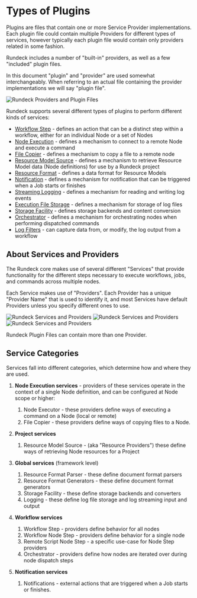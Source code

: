 # Types of Plugins

Plugins are files that contain one or more Service Provider implementations. Each
plugin file could contain multiple Providers for different types of services,
however typically each plugin file would contain only providers related in some
fashion.

Rundeck includes a number of "built-in" providers, as well as a few
"included" plugin files.

In this document "plugin" and "provider" are used somewhat interchangeably. When
referring to an actual file containing the provider implementations we will say
"plugin file".

![Rundeck Providers and Plugin Files](~@assets/img/fig1102.png)

Rundeck supports several different types of plugins to perform different kinds
of services:

- [Workflow Step](/manual/job-plugins.md#workflow-steps) - defines an action that can be a distinct step within a workflow, either for an individual Node or a set of Nodes
- [Node Execution](/administration/projects/node-execution/index.md) - defines a mechanism to connect to a remote Node and execute a command
- [File Copier](/administration/projects/node-execution/index.md) - defines a mechanism to copy a file to a remote node
- [Resource Model Source](/administration/projects/resource-model-sources/index.md) - defines a mechanism to retrieve Resource Model data (Node definitions) for use by a Rundeck project
- [Resource Format](/developer/03-model-source-format-parser-generator-plugins.md) - defines a data format for Resource Models
- [Notification](/manual/job-plugins.md#notifications) - defines a mechanism for notification that can be triggered when a Job starts or finishes
- [Streaming Logging](/administration/maintenance/logs.md#streaming-log-plugins) - defines a mechanism for reading and writing log events
- [Execution File Storage](/administration/maintenance/logs.md#execution-file-storage) - defines a mechanism for storage of log files
- [Storage Facility](/administration/configuration/storage-facility.md) - defines storage backends and content conversion
- [Orchestrator](/manual/job-plugins.md#node-orchestrator) - defines a mechanism for orchestrating nodes when performing dispatched commands
- [Log Filters](/manual/job-plugins.md#log-filters) - can capture data from, or modify, the log output from a workflow

## About Services and Providers

The Rundeck core makes use of several different "Services" that provide
functionality for the different steps necessary to execute workflows, jobs,
and commands across multiple nodes.

Each Service makes use of "Providers". Each Provider has a unique "Provider Name"
that is used to identify it, and most Services have default Providers unless
you specify different ones to use.

![Rundeck Services and Providers](~@assets/img/fig1101.png)
![Rundeck Services and Providers](~@assets/img/fig1101_2.png)
![Rundeck Services and Providers](~@assets/img/fig1101_3.png)

Rundeck Plugin Files can contain more than one Provider.

## Service Categories

Services fall into different categories, which determine how and where they are used.

1. **Node Execution services** - providers of these services operate in the context of a single Node definition, and
   can be configured at Node scope or higher:

   1. Node Executor - these providers define ways of executing a command on a Node (local or remote)
   2. File Copier - these providers define ways of copying files to a Node.

2. **Project services**

   1. Resource Model Source - (aka "Resource Providers") these define ways of retrieving Node resources for a Project

3. **Global services** (framework level)

   1. Resource Format Parser - these define document format parsers
   2. Resource Format Generators - these define document format generators
   3. Storage Facility - these define storage backends and converters
   4. Logging - these define log file storage and log streaming input and output

4. **Workflow services**

   1. Workflow Step - providers define behavior for all nodes
   2. Workflow Node Step - providers define behavior for a single node
   3. Remote Script Node Step - a specific use-case for Node Step providers
   4. Orchestrator - providers define how nodes are iterated over during node dispatch steps

5. **Notification services**

   1. Notifications - external actions that are triggered when a Job starts or finishes.
